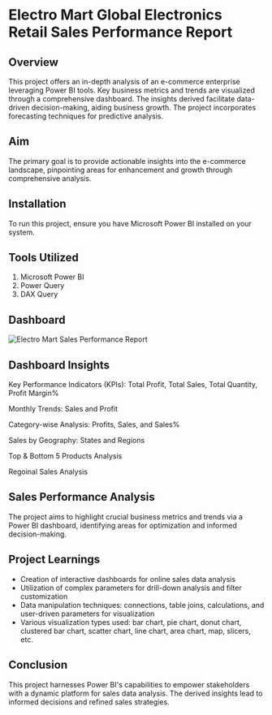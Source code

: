 # Electro Mart Global Electronics Retail Sales Performance Report
## Overview
This project offers an in-depth analysis of an e-commerce enterprise leveraging Power BI tools. Key business metrics and trends are visualized through a comprehensive dashboard. The insights derived facilitate data-driven decision-making, aiding business growth. The project incorporates forecasting techniques for predictive analysis.

## Aim
The primary goal is to provide actionable insights into the e-commerce landscape, pinpointing areas for enhancement and growth through comprehensive analysis.

## Installation
To run this project, ensure you have Microsoft Power BI installed on your system.

## Tools Utilized
1. Microsoft Power BI
2. Power Query
3. DAX Query

## Dashboard
![Electro Mart Sales Performance Report](https://github.com/user-attachments/assets/1931d3b3-d75e-43b4-91a2-69d5bc6b1a69)


## Dashboard Insights
Key Performance Indicators (KPIs): Total Profit, Total Sales, Total Quantity, Profit Margin%

Monthly Trends: Sales and Profit

Category-wise Analysis: Profits, Sales, and Sales%

Sales by Geography: States and Regions

Top & Bottom 5 Products Analysis

Regoinal Sales Analysis

## Sales Performance Analysis
The project aims to highlight crucial business metrics and trends via a Power BI dashboard, identifying areas for optimization and informed decision-making.

## Project Learnings
- Creation of interactive dashboards for online sales data analysis
- Utilization of complex parameters for drill-down analysis and filter customization
- Data manipulation techniques: connections, table joins, calculations, and user-driven parameters for visualization
- Various visualization types used: bar chart, pie chart, donut chart, clustered bar chart, scatter chart, line chart, area chart, map, slicers, etc.
  
## Conclusion
This project harnesses Power BI's capabilities to empower stakeholders with a dynamic platform for sales data analysis. The derived insights lead to informed decisions and refined sales strategies.

